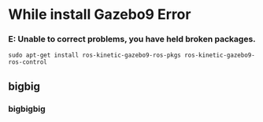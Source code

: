 # While install Gazebo9 Error

### E: Unable to correct problems, you have held broken packages.

	sudo apt-get install ros-kinetic-gazebo9-ros-pkgs ros-kinetic-gazebo9-ros-control



## bigbig
### bigbigbig

